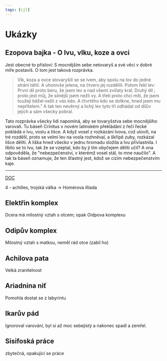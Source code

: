 ```yaml
---
tags: [cjl]
---
```

# Ukázky

## Ezopova bajka - O lvu, vlku, koze a ovci
Jest obecné to přísloví: S mocnějším sebe netovaryš a své věci v dobré míře postavíš. O tom jest taková rozprávka.

> Vlk, koza a ovce stovaryšili se se lvem, aby spolu na lov do jedné stráni táhli. A uhonivše jelena, na čtvero jej rozdělili. Potom řekl lev: První díl proto beru, že jsem lev a nad všemi zvířaty král. Druhý díl ; proto jest můj, že silnější jsem nežli vy. A třetí proto chci míti, že jsem toužeji běžel nežli z vás kdo. A čtvrtého kdo se dotkne, hned jsem mu nepřítelem." A tak ten nevěrný a lichý lev tyto tři odhádal od dílův jejich a sám všecky pobral.

Tato rozprávka všecky lidi napomíná, aby se tovaryšstva sebe mocnějšího varovali.
Tu báseň Crinitus v novém latinském překládání z řečí řecké pokládá o lvu, voslu a lišce. A když vosel z rozkázání lvova, což ulovili, na tré rozdělil, proto se velmi lev na vosla rozhněval, a škřípě zuby, rozkázal lišce děliti. A liška hned všecko v jednu hromadu složila a lvu přivlastnila. I líbílo se to lvu, tak že se vzeptal, kdo by ji tím obyčejem děliti učil? A ona odpověděla, že "nebezpečenství, v kterémž vosel stál, to mne naučilo". A tak ta báseň oznamuje, že ten šťastný jest, kdož se cizím nebezpečenstvím kaje.

---
[DOC](https://smichovskastredni.sharepoint.com/:w:/s/1K_CJL_CEL/EaMxei22Sp5Glou5Fzssb6IBTs5KlrL1BMq5L9OO3-o1ZQ?e=Nmkgp7)

4 - achilles, trojská válka -> Homérova illiada

## Elektřin komplex
Dcera má milostný vztah s otcem; opak Oidpova komplexu
## Odipův komplex
Milostný vztah s matkou, neměl rád otce (zabil ho)
## Achilova pata
Velká zranitelnost
## Ariadnina niť
Pomohla dostat se z labyrintu
## Ikarův pád
Ignoroval varování, byl si až moc sebejistý a nakonec spadl a zemřel.
## Sisifoská práce
zbytečná, opakující se práce